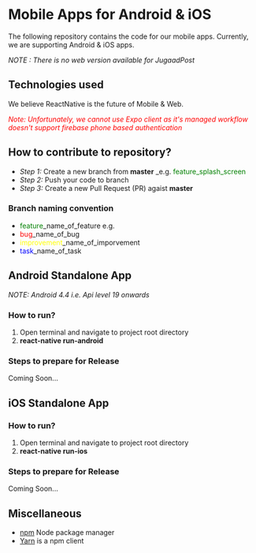 # Mobile Apps for Android & iOS
The following repository contains the code for our mobile apps. Currently, we are supporting Android & iOS apps. 

*NOTE : There is no web version available for JugaadPost*

## Technologies used
We believe ReactNative is the future of Mobile & Web.

<span style="color:red">_Note: Unfortunately, we cannot use Expo client as it's managed workflow doesn't support firebase phone based authentication_</span>

## How to contribute to repository?

* _Step 1:_  Create a new branch from **master** _e.g. <span style="color:green">feature_splash_screen</span>
* _Step 2:_  Push your code to branch
* _Step 3:_  Create a new Pull Request (PR) agaist **master**

### Branch naming convention
* <span style="color:green">feature</span>_name_of_feature e.g. 
* <span style="color:red">bug</span>_name_of_bug
* <span style="color:yellow">improvement</span>_name_of_imporvement
* <span style="color:blue">task</span>_name_of_task

## Android Standalone App
_NOTE: Android 4.4 i.e. Api level 19 onwards_

### How to run?
1. Open terminal and navigate to project root directory
2. **react-native run-android**

### Steps to prepare for Release

Coming Soon...


## iOS Standalone App

### How to run?
1. Open terminal and navigate to project root directory
2. **react-native run-ios**

### Steps to prepare for Release

Coming Soon...

## Miscellaneous
* [npm](https://www.npmjs.com/get-npm) Node package manager
* [Yarn](https://engineering.fb.com/web/yarn-a-new-package-manager-for-javascript/) is a npm client

